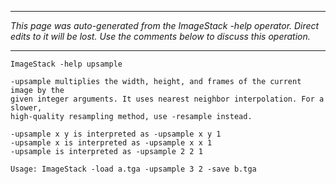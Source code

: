 
---

_This page was auto-generated from the ImageStack -help operator. Direct edits to it will be lost. Use the comments below to discuss this operation._

---

```
ImageStack -help upsample

-upsample multiplies the width, height, and frames of the current image by the
given integer arguments. It uses nearest neighbor interpolation. For a slower,
high-quality resampling method, use -resample instead.

-upsample x y is interpreted as -upsample x y 1
-upsample x is interpreted as -upsample x x 1
-upsample is interpreted as -upsample 2 2 1

Usage: ImageStack -load a.tga -upsample 3 2 -save b.tga

```